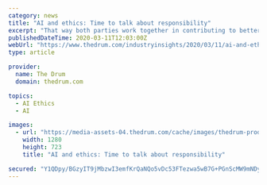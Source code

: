 ```yaml
---
category: news
title: "AI and ethics: Time to talk about responsibility"
excerpt: "That way both parties work together in contributing to better ethics and towards a better future for humans with the help of AI tools. Utopia Analytics is holding a panel debate moderated by The Drum at the Finnish Ambassador’s Residence in London on March 18th from 2.30. Details of the panellists taking part and too book a place lease follow ..."
publishedDateTime: 2020-03-11T12:03:00Z
webUrl: "https://www.thedrum.com/industryinsights/2020/03/11/ai-and-ethics-time-talk-about-responsibility"
type: article

provider:
  name: The Drum
  domain: thedrum.com

topics:
  - AI Ethics
  - AI

images:
  - url: "https://media-assets-04.thedrum.com/cache/images/thedrum-prod/s3-news-tmp-394692-20200304_ethicalai-part1-cover-photo--default--1280.jpg"
    width: 1280
    height: 723
    title: "AI and ethics: Time to talk about responsibility"

secured: "Y1QDpy/BGzyIT9jMbzwI3emfKrQaNQo5vDc53FTezwa5wB7G+PGnScMW9mNDyKkWThUa07hWNLG7kaYRhgP7PleQszBViAdJrGanEZoVcIr4lU/1TRdVkp8fBWlNlY73N5/Zfhf8yvmhrCzKrCbNftrAlQ4FDmqyRmjxAHd70YJHPd2nlCbeLZZMjRCCcA7IJyHh6RCj3dkY+PzO77FU9B0gAwhTZNRQktiYTRGI2YQNvT9zTd/jN9Vjf4SjZtqkkNWP5h3piqoX1wf15Jd3kLPC/RCr6F+2Yq+jHK+5EjQYuPAK40gbiGp+pLkBADg+FGqT2K1RsPg95B/Do4gL6auHAmjMOcFRzGEVluzW7AGJ3K7229pbKtlIJ1XjDauE2yQEIRQSIwhwmBXFggPHTXrVF6CmE73NNIuTKO9rpy2kHL0cgCNhqU8D+FS31BWrfBdv/mPQtYP+I8z6ALia9bsrJ7g6uIC+dG66moBrNzw=;eFFFcK8VU/HSfy84jdHGRw=="
---
```


